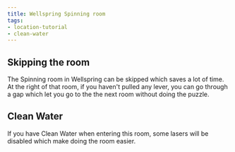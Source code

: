 ```yaml
---
title: Wellspring Spinning room
tags:
- location-tutorial
- clean-water
---
```


## Skipping the room

The Spinning room in Wellspring can be skipped which saves a lot of time. At the right of that room, if you haven't pulled any lever, you can go through a gap which let you go to the the next room without doing the puzzle.

<youtube-video id="nRkr3NP-OEg"></youtube-video>

## Clean Water

If you have Clean Water when entering this room, some lasers will be disabled which make doing the room easier.

<youtube-video id="Wyrz_bbxuZA"></youtube-video>